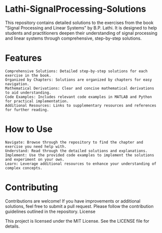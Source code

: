 # Lathi-SignalProcessing-Solutions

This repository contains detailed solutions to the exercises from the book "Signal Processing and Linear Systems" by B.P. Lathi. It is designed to help students and practitioners deepen their understanding of signal processing and linear systems through comprehensive, step-by-step solutions.
# Features

    Comprehensive Solutions: Detailed step-by-step solutions for each exercise in the book.
    Organized by Chapters: Solutions are organized by chapters for easy navigation.
    Mathematical Derivations: Clear and concise mathematical derivations to aid understanding.
    Code Examples: Includes relevant code examples in MATLAB and Python for practical implementation.
    Additional Resources: Links to supplementary resources and references for further reading.

# How to Use

    Navigate: Browse through the repository to find the chapter and exercise you need help with.
    Understand: Read through the detailed solutions and explanations.
    Implement: Use the provided code examples to implement the solutions and experiment on your own.
    Learn: Leverage additional resources to enhance your understanding of complex concepts.

# Contributing

Contributions are welcome! If you have improvements or additional solutions, feel free to submit a pull request. Please follow the contribution guidelines outlined in the repository.
License

This project is licensed under the MIT License. See the LICENSE file for details.